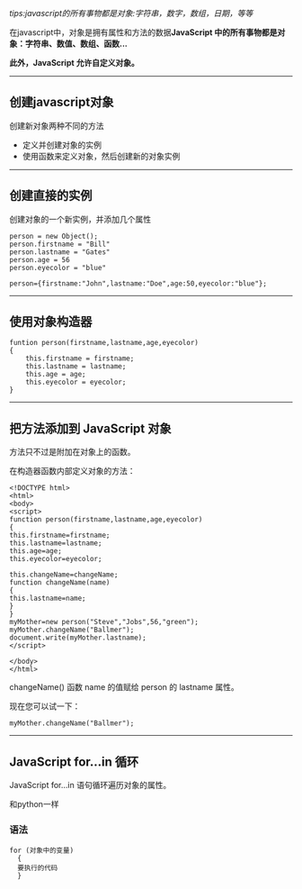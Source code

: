 _tips:javascript的所有事物都是对象:字符串，数字，数组，日期，等等_

在javascript中，对象是拥有属性和方法的数据**JavaScript 中的所有事物都是对象：字符串、数值、数组、函数...**

**此外，JavaScript 允许自定义对象。**

---

## 创建javascript对象

创建新对象两种不同的方法

* 定义并创建对象的实例
* 使用函数来定义对象，然后创建新的对象实例

---

## 创建直接的实例

创建对象的一个新实例，并添加几个属性

```
person = new Object();
person.firstname = "Bill"
person.lastname = "Gates"
person.age = 56
person.eyecolor = "blue"
```

```
person={firstname:"John",lastname:"Doe",age:50,eyecolor:"blue"};
```

---

## 使用对象构造器

```
funtion person(firstname,lastname,age,eyecolor)
{
    this.firstname = firstname;
    this.lastname = lastname;
    this.age = age;
    this.eyecolor = eyecolor;
}
```

---

## 把方法添加到 JavaScript 对象

方法只不过是附加在对象上的函数。

在构造器函数内部定义对象的方法：

```
<!DOCTYPE html>
<html>
<body>
<script>
function person(firstname,lastname,age,eyecolor)
{
this.firstname=firstname;
this.lastname=lastname;
this.age=age;
this.eyecolor=eyecolor;

this.changeName=changeName;
function changeName(name)
{
this.lastname=name;
}
}
myMother=new person("Steve","Jobs",56,"green");
myMother.changeName("Ballmer");
document.write(myMother.lastname);
</script>

</body>
</html>
```

changeName\(\) 函数 name 的值赋给 person 的 lastname 属性。

现在您可以试一下：

```
myMother.changeName("Ballmer");
```

---

## JavaScript for...in 循环

JavaScript for...in 语句循环遍历对象的属性。

和python一样

### 语法

```
for (对象中的变量)
  {
  要执行的代码
  }
```



